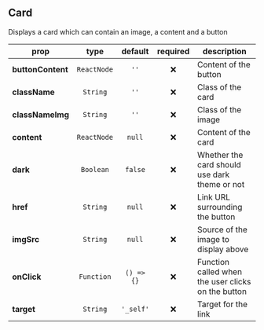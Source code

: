 ## Card

Displays a card which can contain an image, a content and a button

prop | type | default | required | description
---- | :----: | :-------: | :--------: | -----------
**buttonContent** | `ReactNode` | `''` | :x: | Content of the button
**className** | `String` | `''` | :x: | Class of the card
**classNameImg** | `String` | `''` | :x: | Class of the image
**content** | `ReactNode` | `null` | :x: | Content of the card
**dark** | `Boolean` | `false` | :x: | Whether the card should use dark theme or not
**href** | `String` | `null` | :x: | Link URL surrounding the button
**imgSrc** | `String` | `null` | :x: | Source of the image to display above
**onClick** | `Function` | `() => {}` | :x: | Function called when the user clicks on the button
**target** | `String` | `'_self'` | :x: | Target for the link

